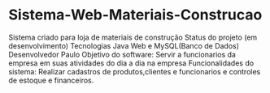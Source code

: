 # Sistema-Web-Materiais-Construcao
Sistema criado para loja de materiais de construção
Status do projeto (em desenvolvimento)
Tecnologias Java Web e MySQL(Banco de Dados)
Desenvolvedor Paulo
Objetivo do software: Servir a funcionarios da empresa em suas atividades do dia a dia na empresa
Funcionalidades do sistema: Realizar cadastros de produtos,clientes e funcionarios e controles de estoque e financeiros.
